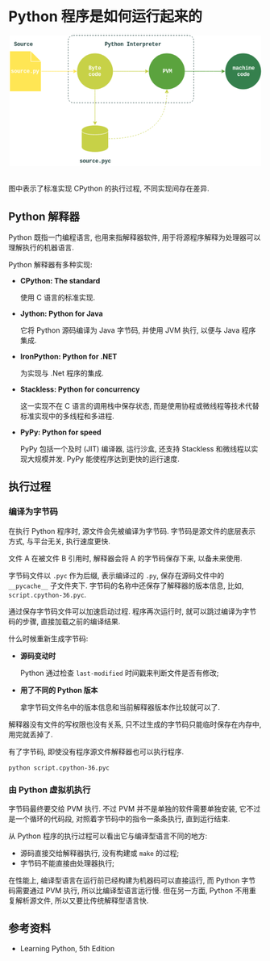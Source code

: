 # Python 程序是如何运行起来的
<div align="center"> <img src="./img/05-Python-Runtime.png" width="500"/> </div><br>

图中表示了标准实现 CPython 的执行过程, 不同实现间存在差异.

## Python 解释器

Python 既指一门编程语言, 也用来指解释器软件, 用于将源程序解释为处理器可以理解执行的机器语言.

Python 解释器有多种实现:
- **CPython: The standard**

  使用 C 语言的标准实现.

- **Jython: Python for Java**

  它将 Python 源码编译为 Java 字节码, 并使用 JVM 执行, 以便与 Java 程序集成.

- **IronPython: Python for .NET**

  为实现与 .Net 程序的集成.

- **Stackless: Python for concurrency**

  这一实现不在 C 语言的调用栈中保存状态, 而是使用协程或微线程等技术代替标准实现中的多线程和多进程.

- **PyPy: Python for speed**

  PyPy 包括一个及时 (JIT) 编译器, 运行沙盒, 还支持 Stackless 和微线程以实现大规模并发. PyPy 能使程序达到更快的运行速度.

## 执行过程

### 编译为字节码

在执行 Python 程序时, 源文件会先被编译为字节码. 字节码是源文件的底层表示方式, 与平台无关, 执行速度更快.

文件 A 在被文件 B 引用时, 解释器会将 A 的字节码保存下来, 以备未来使用.

字节码文件以 `.pyc` 作为后缀, 表示编译过的 `.py`, 保存在源码文件中的 `__pycache__` 子文件夹下. 字节码的名称中还保存了解释器的版本信息, 比如, `script.cpython-36.pyc`.

通过保存字节码文件可以加速启动过程. 程序再次运行时, 就可以跳过编译为字节码的步骤, 直接加载之前的编译结果.

什么时候重新生成字节码:
- **源码变动时**

  Python 通过检查 `last-modified` 时间戳来判断文件是否有修改;

- **用了不同的 Python 版本**

  拿字节码文件名中的版本信息和当前解释器版本作比较就可以了.

解释器没有文件的写权限也没有关系, 只不过生成的字节码只能临时保存在内存中, 用完就丢掉了.

有了字节码, 即使没有程序源文件解释器也可以执行程序.

```shell
python script.cpython-36.pyc
```

### 由 Python 虚拟机执行

字节码最终要交给 PVM 执行. 不过 PVM 并不是单独的软件需要单独安装, 它不过是一个循环的代码段, 对照着字节码中的指令一条条执行, 直到运行结束.

从 Python 程序的执行过程可以看出它与编译型语言不同的地方:
- 源码直接交给解释器执行, 没有构建或 `make` 的过程;
- 字节码不能直接由处理器执行;

在性能上, 编译型语言在运行前已经构建为机器码可以直接运行, 而 Python 字节码需要通过 PVM 执行, 所以比编译型语言运行慢. 但在另一方面, Python 不用重复解析源文件, 所以又要比传统解释型语言快.




## 参考资料
- Learning Python, 5th Edition

